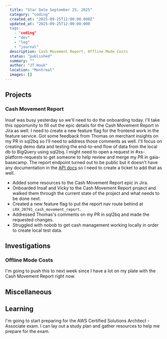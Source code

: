 ```yaml
---
  title: "Star Date September 25, 2025"
  category: "coding"
  created_at: "2025-09-25T12:00:00.000Z"
  updated_at: "2025-09-25T12:00:00.000
  tags: 
    - "coding"
    - "dev"
    - "log"
    - "journal"
  description: Cash Movement Report, Offline Mode Costs
  status: "published"
  summary: ""
  author: "JT Houk"
  location: "Montreal"
  images: []
---
```


## Projects

### Cash Movement Report

Insaf was busy yesterday so we'll need to do the onboarding today. I'll take this opportunity to fill out the epic details for the Cash Movement Report in Jira as well.
I need to create a new feature flag for the frontend work in the feature service.
Got some feedback from Thomas on merchant insights on my PR in sql2bq so I'll need to address those comments as well.
I'll focus on creating demo data and testing the end-to-end flow of data from the local db to BigQuery using sql2bq.
I might need to open a request in #xs-platform-requests to get someone to help review and merge my PR in gaia-basecamp.
The report endpoint turned out to be public but it doesn't have any documentation in the [API docs](https://x-series-api.lightspeedhq.com/reference) so I need to create a ticket to add that as well.

- Added some resources to the Cash Movement Report epic in Jira.
- Onboarded Insaf and Vicky to the Cash Movement Report project and walked them through the current state of the project and what needs to be done next.
- Created a new feature flag to put the report nav route behind at `LRX_20791_cash_movement_report`.
- Addressed Thomas's comments on my PR in sql2bq and made the requested changes.
- Struggled with nobob to get cash management working locally in order to create local test data.

## Investigations

### Offline Mode Costs

I'm going to push this to next week since I have a lot on my plate with the Cash Movement Report right now.

## Miscellaneous

## Learning

I'm going to start preparing for the AWS Certified Solutions Architect - Associate exam. I can lay out a study plan and gather resources to help me prepare for the exam.
